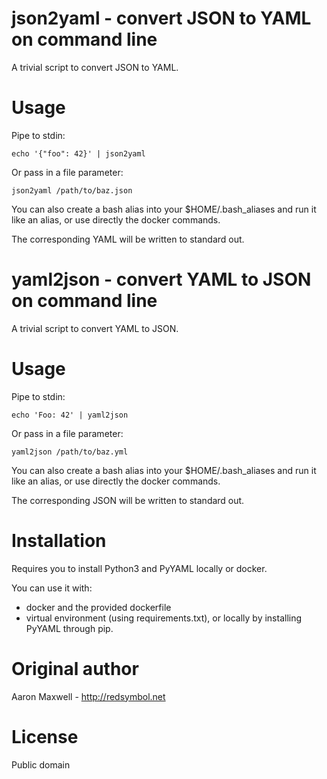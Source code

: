 # json2yaml - convert JSON to YAML on command line

A trivial script to convert JSON to YAML.

# Usage

Pipe to stdin:

    echo '{"foo": 42}' | json2yaml

Or pass in a file parameter:

    json2yaml /path/to/baz.json

You can also create a bash alias into your $HOME/.bash_aliases and run it like an alias, or use directly the docker commands.

The corresponding YAML will be written to standard out.

# yaml2json - convert YAML to JSON on command line

A trivial script to convert YAML to JSON.

# Usage

Pipe to stdin:

    echo 'Foo: 42' | yaml2json

Or pass in a file parameter:

    yaml2json /path/to/baz.yml

You can also create a bash alias into your $HOME/.bash_aliases and run it like an alias, or use directly the docker commands.

The corresponding JSON will be written to standard out.


# Installation

Requires you to install Python3 and PyYAML locally or docker.

You can use it with:
- docker and the provided dockerfile
- virtual environment (using requirements.txt), or locally by installing PyYAML through pip.

# Original author
Aaron Maxwell - http://redsymbol.net

# License
Public domain

